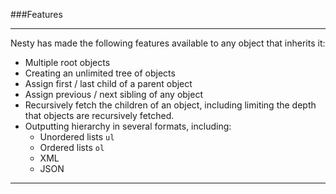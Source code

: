 ###Features

----------

Nesty has made the following features available to any object that inherits it:

- Multiple root objects
- Creating an unlimited tree of objects
- Assign first / last child of a parent object
- Assign previous / next sibling of any object
- Recursively fetch the children of an object, including limiting the depth that objects are recursively fetched.
- Outputting hierarchy in several formats, including:
  - Unordered lists `ul`
  - Ordered lists `ol`
  - XML
  - JSON

----------
